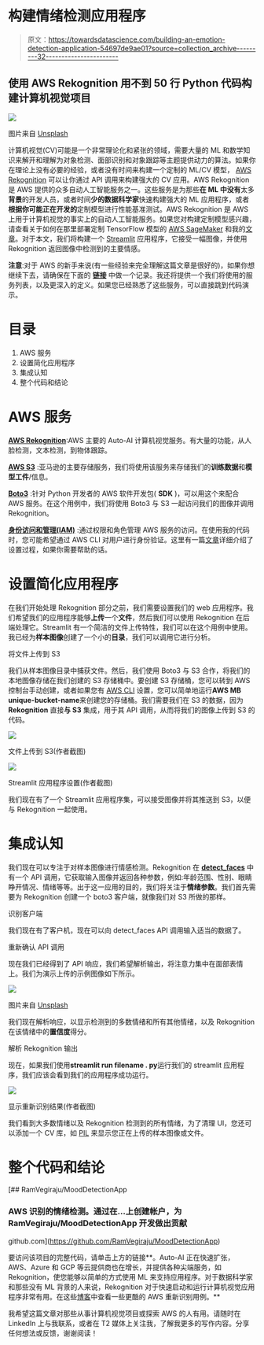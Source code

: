 # 构建情绪检测应用程序

> 原文：<https://towardsdatascience.com/building-an-emotion-detection-application-54697de9ae01?source=collection_archive---------32----------------------->

## 使用 AWS Rekognition 用不到 50 行 Python 代码构建计算机视觉项目

![](img/8eea66a811a07c15b3c7bfb7a648e6b4.png)

图片来自 [Unsplash](https://unsplash.com/photos/muS2RraYRuQ)

计算机视觉(CV)可能是一个非常理论化和紧张的领域，需要大量的 ML 和数学知识来解开和理解为对象检测、面部识别和对象跟踪等主题提供动力的算法。如果你在理论上没有必要的经验，或者没有时间来构建一个定制的 ML/CV 模型， [AWS Rekognition](https://aws.amazon.com/rekognition/?blog-cards.sort-by=item.additionalFields.createdDate&blog-cards.sort-order=desc) 可以让你通过 API 调用来构建强大的 CV 应用。AWS Rekognition 是 AWS 提供的众多自动人工智能服务之一。这些服务是为那些**在 **ML** 中没有**太多**背景**的开发人员，或者时间**少的数据科学家**快速构建强大的 ML 应用程序，或者**根据你可能正在开发的**定制模型进行性能基准测试。AWS Rekognition 是 AWS 上用于计算机视觉的事实上的自动人工智能服务。如果您对构建定制模型感兴趣，请查看关于如何在那里部署定制 TensorFlow 模型的 [AWS SageMaker](https://aws.amazon.com/sagemaker/) 和我的[文章](/training-and-deploying-custom-tensorflow-models-with-aws-sagemaker-72027722ad76)。对于本文，我们将构建一个 [Streamlit](https://streamlit.io/) 应用程序，它接受一幅图像，并使用 Rekognition 返回图像中检测到的主要情感。

**注意**:对于 AWS 的新手来说(有一些经验来完全理解这篇文章是很好的)，如果你想继续下去，请确保在下面的 [**链接**](https://aws.amazon.com/console/) 中做一个记录。我还将提供一个我们将使用的服务列表，以及更深入的定义。如果您已经熟悉了这些服务，可以直接跳到代码演示。

# 目录

1.  AWS 服务
2.  设置简化应用程序
3.  集成认知
4.  整个代码和结论

# AWS 服务

[**AWS Rekognition**](https://boto3.amazonaws.com/v1/documentation/api/latest/reference/services/rekognition.html#Rekognition.Client.detect_faces):AWS 主要的 Auto-AI 计算机视觉服务。有大量的功能，从人脸检测，文本检测，到物体跟踪。

[**AWS S3**](https://aws.amazon.com/s3/) :亚马逊的主要存储服务，我们将使用该服务来存储我们的**训练数据**和**模型工件**/信息。

[**Boto3**](https://boto3.amazonaws.com/v1/documentation/api/latest/index.html) :针对 Python 开发者的 AWS 软件开发包( **SDK** )，可以用这个来配合 AWS 服务。在这个用例中，我们将使用 Boto3 与 S3 一起访问我们的图像并调用 Rekognition。

[**身份访问和管理(IAM)**](https://aws.amazon.com/iam/) :通过权限和角色管理 AWS 服务的访问。在使用我的代码时，您可能希望通过 AWS CLI 对用户进行身份验证。这里有一篇[文章](https://blog.gruntwork.io/authenticating-to-aws-with-the-credentials-file-d16c0fbcbf9e)详细介绍了设置过程，如果你需要帮助的话。

# 设置简化应用程序

在我们开始处理 Rekognition 部分之前，我们需要设置我们的 web 应用程序。我们希望我们的应用程序能够**上传**一个**文件**，然后我们可以使用 Rekognition 在后端处理它。Streamlit 有一个简洁的文件上传特性，我们可以在这个用例中使用。我已经为**样本图像**创建了一个小的**目录**，我们可以调用它进行分析。

将文件上传到 S3

我们从样本图像目录中捕获文件。然后，我们使用 Boto3 与 S3 合作，将我们的本地图像存储在我们创建的 S3 存储桶中。要创建 S3 存储桶，您可以转到 AWS 控制台手动创建，或者如果您有 [AWS CLI](https://aws.amazon.com/cli/) 设置，您可以简单地运行**AWS MB unique-bucket-name**来创建您的存储桶。我们需要我们在 S3 的数据，因为 **Rekognition** 直接**与 S3** 集成，用于其 API 调用，从而将我们的图像上传到 S3 的代码。

![](img/605ad84d7868a165a5bb0e2f4060d4c2.png)

文件上传到 S3(作者截图)

![](img/b20fca9c6ad721911264874122cd9e69.png)

Streamlit 应用程序设置(作者截图)

我们现在有了一个 Streamlit 应用程序集，可以接受图像并将其推送到 S3，以便与 Rekognition 一起使用。

# 集成认知

我们现在可以专注于对样本图像进行情感检测。Rekognition 在 [**detect_faces**](https://boto3.amazonaws.com/v1/documentation/api/latest/reference/services/rekognition.html#Rekognition.Client.detect_faces) 中有一个 API 调用，它获取输入图像并返回各种参数，例如:年龄范围、性别、眼睛睁开情况、情绪等等。出于这一应用的目的，我们将关注于**情绪参数**。我们首先需要为 Rekognition 创建一个 boto3 客户端，就像我们对 S3 所做的那样。

识别客户端

我们现在有了客户机，现在可以向 detect_faces API 调用输入适当的数据了。

重新确认 API 调用

现在我们已经得到了 API 响应，我们希望解析输出，将注意力集中在面部表情上。我们为演示上传的示例图像如下所示。

![](img/9a742065116bd485088257fb2f8da74c.png)

图片来自 [Unsplash](https://unsplash.com/photos/IF9TK5Uy-KI)

我们现在解析响应，以显示检测到的多数情绪和所有其他情绪，以及 Rekognition 在该情绪中的**置信度**得分。

解析 Rekognition 输出

现在，如果我们使用**streamlit run filename . py**运行我们的 streamlit 应用程序，我们应该会看到我们的应用程序成功运行。

![](img/5f185866aadf43a90ba37e39b42fb826.png)

显示重新识别结果(作者截图)

我们看到大多数情绪以及 Rekognition 检测到的所有情绪，为了清理 UI，您还可以添加一个 CV 库，如 [PIL](https://pypi.org/project/Pillow/) 来显示您正在上传的样本图像或文件。

# 整个代码和结论

[](https://github.com/RamVegiraju/MoodDetectionApp) [## RamVegiraju/MoodDetectionApp

### AWS 识别的情绪检测。通过在…上创建帐户，为 RamVegiraju/MoodDetectionApp 开发做出贡献

github.com](https://github.com/RamVegiraju/MoodDetectionApp) 

要访问该项目的完整代码，请单击上方的链接**。Auto-AI 正在快速扩张，AWS、Azure 和 GCP 等云提供商也在增长，并提供各种尖端服务，如 Rekognition，使您能够以简单的方式使用 ML 来支持应用程序。对于数据科学家和那些没有 ML 背景的人来说，Rekognition 对于快速启动和运行计算机视觉应用程序非常有用。在这些[博客](https://aws.amazon.com/blogs/machine-learning/tag/amazon-rekognition/)中查看一些更酷的 AWS 重新识别用例。**

我希望这篇文章对那些从事计算机视觉项目或探索 AWS 的人有用。请随时在 LinkedIn 上与我联系，或者在 T2 媒体上关注我，了解我更多的写作内容。分享任何想法或反馈，谢谢阅读！